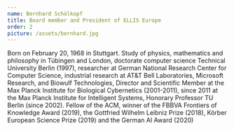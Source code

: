 ```yaml
---
name: Bernhard Schölkopf
title: Board member and President of ELLIS Europe
order: 2
picture: /assets/bernhard.jpg
---
```


Born on February 20, 1968 in Stuttgart. Study of physics, mathematics and philosophy in Tübingen and London, doctorate computer science Technical University Berlin (1997), researcher at German National Research Center for Computer Science, industrial research at AT&T Bell Laboratories, Microsoft Research, and Biowulf Technologies, Director and Scientific Member at the Max Planck Institute for Biological Cybernetics (2001-2011), since 2011 at the Max Planck Institute for Intelligent Systems, Honorary Professor TU Berlin (since 2002). Fellow of the ACM, winner of the FBBVA Frontiers of Knowledge Award (2019), the Gottfried Wilhelm Leibniz Prize (2018), Körber European Science Prize (2019) and the German AI Award (2020)